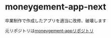# moneygement-app-next
卒業制作で作成したアプリを適当に改修、破壊します

元リポジトリは[moneygement-appリポジトリ](https://github.com/hoashi-akane/moneygement-app)
